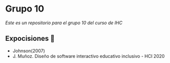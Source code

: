 # Grupo 10

_Este es un repositorio para el grupo 10 del curso de IHC_

## Expocisiones 🎁

* Johnson(2007)
* J. Muñoz. Diseño de software interactivo educativo inclusivo - HCI 2020 
